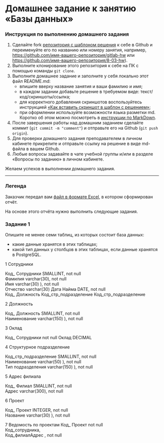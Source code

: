 # Домашнее задание к занятию «Базы данных»

### Инструкция по выполнению домашнего задания

1. Сделайте fork [репозитория c шаблоном решения](https://github.com/netology-code/sys-pattern-homework) к себе в Github и переименуйте его по названию или номеру занятия, например, https://github.com/имя-вашего-репозитория/gitlab-hw или https://github.com/имя-вашего-репозитория/8-03-hw).
2. Выполните клонирование этого репозитория к себе на ПК с помощью команды `git clone`.
3. Выполните домашнее задание и заполните у себя локально этот файл README.md:
   - впишите вверху название занятия и ваши фамилию и имя;
   - в каждом задании добавьте решение в требуемом виде: текст/код/скриншоты/ссылка;
   - для корректного добавления скриншотов воспользуйтесь инструкцией [«Как вставить скриншот в шаблон с решением»](https://github.com/netology-code/sys-pattern-homework/blob/main/screen-instruction.md);
   - при оформлении используйте возможности языка разметки md. Коротко об этом можно посмотреть в [инструкции по MarkDown](https://github.com/netology-code/sys-pattern-homework/blob/main/md-instruction.md).
4. После завершения работы над домашним заданием сделайте коммит (`git commit -m "comment"`) и отправьте его на Github (`git push origin`).
5. Для проверки домашнего задания преподавателем в личном кабинете прикрепите и отправьте ссылку на решение в виде md-файла в вашем Github.
6. Любые вопросы задавайте в чате учебной группы и/или в разделе «Вопросы по заданию» в личном кабинете.

Желаем успехов в выполнении домашнего задания.

---
### Легенда

Заказчик передал вам [файл в формате Excel](https://github.com/netology-code/sdb-homeworks/blob/main/resources/hw-12-1.xlsx), в котором сформирован отчёт. 

На основе этого отчёта нужно выполнить следующие задания.

### Задание 1

Опишите не менее семи таблиц, из которых состоит база данных:

- какие данные хранятся в этих таблицах;
- какой тип данных у столбцов в этих таблицах, если данные хранятся в PostgreSQL.


1 Сотрудники

Код_ Сотрудники SMALLINT, not null  
Фамилия       varchar(30), not null  
Имя varchar(30) ), not null  
Отчество varchar(30)
Дата Найма DATE, not null  
Код_ Должность
Код_стр_подразделение
Код_стр_подразделение

2 Должность

Код_ Должность SMALLINT, not null  
Наименование varchar(150) ), not null  

3 Оклад

Код_ Сотрудники not null 
Оклад DECIMAL


4 Структурное подразделение

Код_стр_подразделение SMALLINT, not null  
Наименование varchar(50) ), not null  
Тип подразделения varchar(150) ), not null  

5 Адрес филиала

Код_ Филиал SMALLINT, not null  
Адрес varchar(300), not null  

6 Проект

Код_ Проект INTEGER, not null  
Название varchar(30) ), not null  

7 Ведомость по проектам
Код_ Проект not null  
Код_сотрудника,   
Код_филиалАдрес , not null  
 

